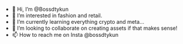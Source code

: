 - 👋 Hi, I’m @Bossdtykun
- 👀 I’m interested in fashion and retail. 
- 🌱 I’m currently learning everything crypto and meta...
- 💞️ I’m looking to collaborate on creating assets if that makes sense!
- 📫 How to reach me on Insta @bossdtykun

<!---
Bossdtykun/Bossdtykun is a ✨ special ✨ repository because its `README.md` (this file) appears on your GitHub profile.
You can click the Preview link to take a look at your changes.
--->
